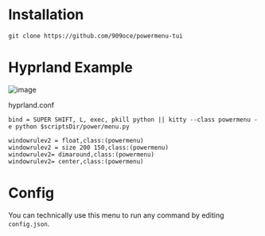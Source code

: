 # Installation
```git clone https://github.com/909oce/powermenu-tui```
# Hyprland Example
![image](preview.png)

hyprland.conf
```
bind = SUPER SHIFT, L, exec, pkill python || kitty --class powermenu -e python $scriptsDir/power/menu.py

windowrulev2 = float,class:(powermenu)
windowrulev2 = size 200 150,class:(powermenu)
windowrulev2= dimaround,class:(powermenu)
windowrulev2= center,class:(powermenu)
```
# Config
You can technically use this menu to run any command by editing `config.json`.

